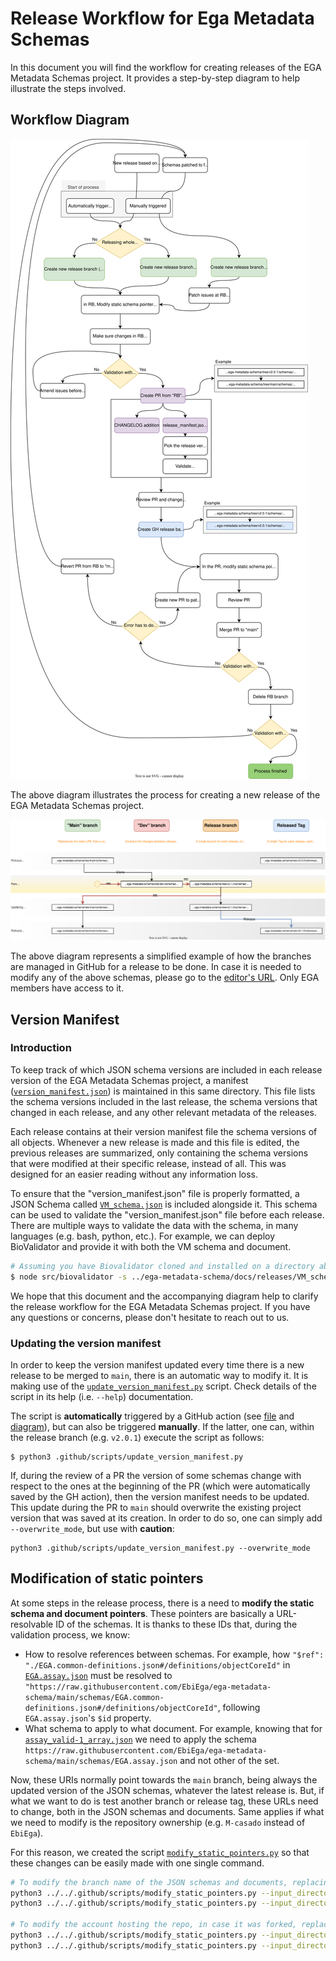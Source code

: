 # Release Workflow for Ega Metadata Schemas
In this document you will find the workflow for creating releases of the EGA Metadata Schemas project. It provides a step-by-step diagram to help illustrate the steps involved.

## Workflow Diagram
![Release Workflow Diagram](images/Release_workflow_diagram.svg)


The above diagram illustrates the process for creating a new release of the EGA Metadata Schemas project.

![Release GitHub Diagram](images/Release_github_diagram.svg)

The above diagram represents a simplified example of how the branches are managed in GitHub for a release to be done.
In case it is needed to modify any of the above schemas, please go to the [editor's URL](https://app.diagrams.net/?libs=general;flowchart#G1bWcDQRYVkDVWP7ArPkxlZUo5pSZzHfZF). Only EGA members have access to it.

## Version Manifest
### Introduction
To keep track of which JSON schema versions are included in each release version of the EGA Metadata Schemas project, a manifest ([``version_manifest.json``](./version_manifest.json)) is maintained in this same directory. This file lists the schema versions included in the last release, the schema versions that changed in each release, and any other relevant metadata of the releases. 

Each release contains at their version manifest file the schema versions of all objects. Whenever a new release is made and this file is edited, the previous releases are summarized, only containing the schema versions that were modified at their specific release, instead of all. This was designed for an easier reading without any information loss.

To ensure that the "version_manifest.json" file is properly formatted, a JSON Schema called [``VM_schema.json``](./VM_schema.json) is included alongside it. This schema can be used to validate the "version_manifest.json" file before each release. There are multiple ways to validate the data with the schema, in many languages (e.g. bash, python, etc.). For example, we can deploy BioValidator and provide it with both the VM schema and document. 
````bash
# Assuming you have Biovalidator cloned and installed on a directory above EGA's repo
$ node src/biovalidator -s ../ega-metadata-schema/docs/releases/VM_schema.json -d ../ega-metadata-schema/docs/releases/version_manifest.json
````

We hope that this document and the accompanying diagram help to clarify the release workflow for the EGA Metadata Schemas project. If you have any questions or concerns, please don't hesitate to reach out to us.

### Updating the version manifest
In order to keep the version manifest updated every time there is a new release to be merged to ``main``, there is an automatic way to modify it. It is making use of the [``update_version_manifest.py``](../../.github/scripts/update_version_manifest.py) script. Check details of the script in its help (i.e. ``--help``) documentation.

The script is **automatically** triggered by a GitHub action (see [file](../../.github/workflows/update_version_manifest.yml) and [diagram](../../docs/gh_workflows/README.md#version-manifest-update)), but can also be triggered **manually**. If the latter, one can, within the release branch (e.g. ``v2.0.1``) execute the script as follows:
````
$ python3 .github/scripts/update_version_manifest.py
````
If, during the review of a PR the version of some schemas change with respect to the ones at the beginning of the PR (which were automatically saved by the GH action), then the version manifest needs to be updated. This update during the PR to ``main`` should overwrite the existing project version that was saved at its creation. In order to do so, one can simply add ``--overwrite_mode``, but use with **caution**:
````
python3 .github/scripts/update_version_manifest.py --overwrite_mode
````

## Modification of static pointers
At some steps in the release process, there is a need to **modify the static schema and document pointers**. These pointers are basically a URL-resolvable ID of the schemas. It is thanks to these IDs that, during the validation process, we know:
- How to resolve references between schemas. For example, how ``"$ref": "./EGA.common-definitions.json#/definitions/objectCoreId"`` in [``EGA.assay.json``](../../schemas/EGA.assay.json) must be resolved to ``"https://raw.githubusercontent.com/EbiEga/ega-metadata-schema/main/schemas/EGA.common-definitions.json#/definitions/objectCoreId"``, following ``EGA.assay.json``'s ``$id`` property.
- What schema to apply to what document. For example, knowing that for [``assay_valid-1_array.json``](../../examples/json_validation_tests/assay_valid-1_array.json) we need to apply the schema ``https://raw.githubusercontent.com/EbiEga/ega-metadata-schema/main/schemas/EGA.assay.json`` and not other of the set.

Now, these URIs normally point towards the ``main`` branch, being always the updated version of the JSON schemas, whatever the latest release is. But, if what we want to do is test another branch or release tag, these URLs need to change, both in the JSON schemas and documents. Same applies if what we need to modify is the repository ownership (e.g. ``M-casado`` instead of ``EbiEga``). 

For this reason, we created the script [``modify_static_pointers.py``](../../.github/scripts/modify_static_pointers.py) so that these changes can be easily made with one single command.
```` bash
# To modify the branch name of the JSON schemas and documents, replacing "main" with "v1.0.0"
python3 ../../.github/scripts/modify_static_pointers.py --input_directory "../../examples/json_validation_tests/" --new_str "v1.0.0"
python3 ../../.github/scripts/modify_static_pointers.py --input_directory "../../schemas/" --new_str "v1.0.0"

# To modify the account hosting the repo, in case it was forked, replacing "EbiEga" by "M-casado"
python3 ../../.github/scripts/modify_static_pointers.py --input_directory "../../examples/json_validation_tests/" --new_str "M-casado" --previous_str "raw.githubusercontent.com"
python3 ../../.github/scripts/modify_static_pointers.py --input_directory "../../schemas/" --new_str "M-casado" --previous_str "raw.githubusercontent.com"
````
